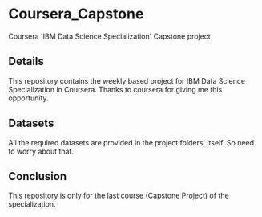 # Coursera_Capstone
Coursera 'IBM Data Science Specialization' Capstone project
<h2>Details</h2>
This repository contains the weekly based project for IBM Data Science Specialization in Coursera. Thanks to coursera for giving me this opportunity.
<h2>Datasets</h2>
All the required datasets are provided in the project folders' itself. So need to worry about that.
<h2>Conclusion</h2>
This repository is only for the last course (Capstone Project) of the specialization. 
